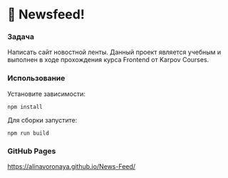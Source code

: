 # 🚀 Newsfeed!

### Задача
Написать сайт новостной ленты. 
Данный проект является учебным и выполнен в ходе прохождения курса Frontend от Karpov Courses.


### Использование

Установите зависимости:
```
npm install
```

Для сборки запустите:
```
npm run build
```

### GitHub Pages
https://alinavoronaya.github.io/News-Feed/
